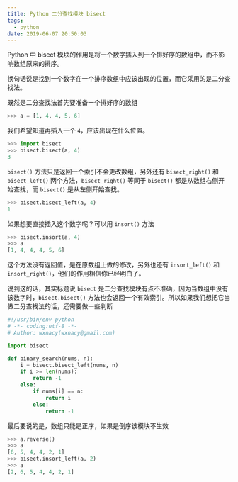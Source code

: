 ```yaml
---
title: Python 二分查找模块 bisect
tags:
  - python
date: 2019-06-07 20:50:03
---
```



Python 中 bisect 模块的作用是将一个数字插入到一个排好序的数组中，而不影响数组原来的排序。

<!-- more -->
<!-- toc -->

换句话说是找到一个数字在一个排序数组中应该出现的位置，而它采用的是二分查找法。

既然是二分查找法首先要准备一个排好序的数组

```python
>>> a = [1, 4, 4, 5, 6]
```

我们希望知道再插入一个 `4`，应该出现在什么位置。

```python
>>> import bisect
>>> bisect.bisect(a, 4)
3
```

`bisect()` 方法只是返回一个索引不会更改数组，另外还有 `bisect_right()` 和 `bisect_left()` 两个方法，`bisect_right()` 等同于 `bisect()` 都是从数组右侧开始查找，而 `bisect()` 是从左侧开始查找。

```python
>>> bisect.bisect_left(a, 4)
1
```

如果想要直接插入这个数字呢？可以用 `insort()` 方法

```python
>>> bisect.insort(a, 4)
>>> a
[1, 4, 4, 4, 5, 6]
```

这个方法没有返回值，是在原数组上做的修改，另外也还有 `insort_left()` 和 `insort_right()`，他们的作用相信你已经明白了。

说到这的话，其实标题说 `bisect` 是二分查找模块有点不准确，因为当数组中没有该数字时，`bisect.bisect()` 方法也会返回一个有效索引。所以如果我们想把它当做二分查找法的话，还需要做一些判断

```python
#!/usr/bin/env python
# -*- coding:utf-8 -*-
# Author: wxnacy(wxnacy@gmail.com)

import bisect

def binary_search(nums, n):
    i = bisect.bisect_left(nums, n)
    if i >= len(nums):
        return -1
    else:
        if nums[i] == n:
            return i
        else:
            return -1
```

最后要说的是，数组只能是正序，如果是倒序该模块不生效

```python
>>> a.reverse()
>>> a
[6, 5, 4, 4, 2, 1]
>>> bisect.insort_left(a, 2)
>>> a
[2, 6, 5, 4, 4, 2, 1]
```

